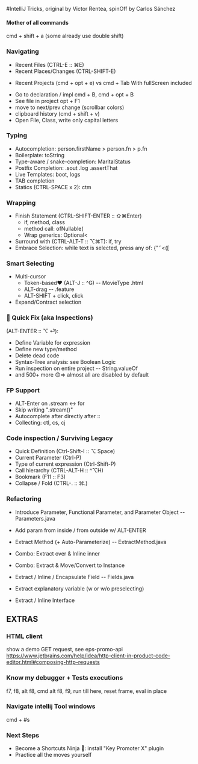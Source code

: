 #IntelliJ Tricks, original by Victor Rentea, spinOff by Carlos Sánchez

#### Mother of all commands
cmd + shift + a (some already use double shift)

### Navigating 
- Recent Files (CTRL-E :: ⌘E)
- Recent Places/Changes (CTRL-SHIFT-E)
+ Recent Projects (cmd + opt + e) vs cmd + Tab With fullScreen included
- Go to declaration / impl cmd + B, cmd + opt + B
- See file in project opt + F1
- move to next/prev change (scrollbar colors)
- clipboard history (cmd + shift + v)
- Open File, Class, write only capital letters

### Typing 
- Autocompletion: person.firstName > person.fn > p.fn
- Boilerplate: toString
- Type-aware / snake-completion: MaritalStatus  
- Postfix Completion: .sout .log .assertThat
- Live Templates: boot, logs
- TAB completion
- Statics (CTRL-SPACE x 2): ctm

### Wrapping
- Finish Statement (CTRL-SHIFT-ENTER :: ⇧⌘Enter) 
  - if, method, class
  - method call: ofNullable(
  - Wrap generics: Optional<
- Surround with (CTRL-ALT-T :: ⌥⌘T): if, try
- Embrace Selection: while text is selected, press any of: {"'`<([

### Smart Selecting
- Multi-cursor
  - Token-based❤️ (ALT-J :: ^G) -- MovieType .html 
  - ALT-drag -- .feature
  - ALT-SHIFT + click, click
- Expand/Contract selection

### 👑 Quick Fix (aka Inspections) 
(ALT-ENTER :: ⌥ ⏎):
- Define Variable for expression
- Define new type/method
- Delete dead code
- Syntax-Tree analysis: see Boolean Logic
- Run inspection on entire project -- String.valueOf
- and 500+ more 😊=> almost all are disabled by default
    
### FP Support
- ALT-Enter on .stream <-> for
- Skip writing ".stream()"
- Autocomplete after directly after ::  
- Collecting: ctl, cs, cj

### Code inspection / Surviving Legacy
- Quick Definition (Ctrl-Shift-I :: ⌥ Space)
- Current Parameter (Ctrl-P)
- Type of current expression (Ctrl-Shift-P)
- Call hierarchy (CTRL-ALT-H :: ^⌥H)
- Bookmark (F11 :: F3)
- Collapse / Fold (CTRL-. :: ⌘.)

### Refactoring
- Introduce Parameter, Functional Parameter, and Parameter Object -- Parameters.java
- Add param from inside / from outside w/ ALT-ENTER 

- Extract Method (+ Auto-Parameterize) -- ExtractMethod.java
- Combo: Extract over & Inline inner
- Combo: Extract & Move/Convert to Instance

- Extract / Inline / Encapsulate Field -- Fields.java 
- Extract explanatory variable (w or w/o preselecting)
- Extract / Inline Interface

## EXTRAS
### HTML client
show a demo GET request, see eps-promo-api
https://www.jetbrains.com/help/idea/http-client-in-product-code-editor.html#composing-http-requests

### Know my debugger + Tests executions
f7, f8, alt f8, cmd alt f8, f9, run till here, reset frame, eval in place

### Navigate intellij Tool windows
cmd + #s

### Next Steps
- Become a Shortcuts Ninja 🥷: install "Key Promoter X" plugin
- Practice all the moves yourself
  